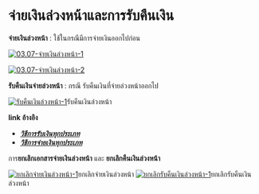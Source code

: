 # จ่ายเงินล่วงหน้าและการรับคืนเงิน

**จ่ายเงินล่วงหน้า** : ใช้ในกรณีมีการจ่ายเงินออกไปก่อน

[![03.07-จ่ายเงินล่วงหน้า-1](http://www.smlaccount.com/manual/wp-content/uploads/2017/10/03.07-จ่ายเงินล่วงหน้า-1.jpg)](http://www.smlaccount.com/manual/wp-content/uploads/2017/10/03.07-จ่ายเงินล่วงหน้า-1.jpg)

[![03.07-จ่ายเงินล่วงหน้า-2](http://www.smlaccount.com/manual/wp-content/uploads/2017/10/03.07-จ่ายเงินล่วงหน้า-2.jpg)](http://www.smlaccount.com/manual/wp-content/uploads/2017/10/03.07-จ่ายเงินล่วงหน้า-2.jpg)

**รับคืนเงินจ่ายล่วงหน้า** : กรณี รับคืนเงินที่จ่ายล่วงหน้าออกไป

[![รับคืนเงินล่วงหน้า-1](http://www.smlaccount.com/manual/wp-content/uploads/2017/10/รับคืนเงินล่วงหน้า-1.jpg)](http://www.smlaccount.com/manual/wp-content/uploads/2017/10/รับคืนเงินล่วงหน้า-1.jpg)รับคืนเงินล่วงหน้า

**link อ้างอิง**

  * [_**วิธีการรับเงินทุกประเภท**_](http://www.smlaccount.com/manual/?page_id=365)
  * [_**วิธีการจ่ายเงินทุกประเภท**_](http://www.smlaccount.com/manual/?page_id=369)

การ**ยกเลิกเอกสารจ่ายเงินล่วงหน้า** และ **ยกเลิกคืนเงินล่วงหน้า**

[![ยกเลิกจ่ายเงินล่วงหน้า-1](http://www.smlaccount.com/manual/wp-content/uploads/2017/10/ยกเลิกจ่ายเงินล่วงหน้า-1.jpg)](http://www.smlaccount.com/manual/wp-content/uploads/2017/10/ยกเลิกจ่ายเงินล่วงหน้า-1.jpg)ยกเลิกจ่ายเงินล่วงหน้า
[![ยกเลิกรับคืนเงินล่วงหน้า-1](http://www.smlaccount.com/manual/wp-content/uploads/2017/10/ยกเลิกรับคืนเงินล่วงหน้า-1.jpg)](http://www.smlaccount.com/manual/wp-content/uploads/2017/10/ยกเลิกรับคืนเงินล่วงหน้า-1.jpg)ยกเลิกรับคืนเงินล่วงหน้า



